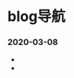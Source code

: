 # blog导航



### 2020-03-08

- [el-button实现]: https://github.com/RedboneStone/blog/blob/master/ElementUI使用记录/ElementUI实现/Element组件实现--el-button.md

- 